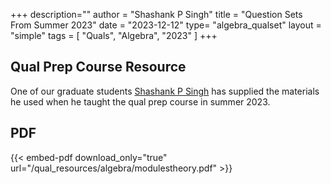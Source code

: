 +++
description=""
author = "Shashank P Singh"
title = "Question Sets From Summer 2023"
date = "2023-12-12"
type= "algebra_qualset"
layout = "simple"
tags = [
    "Quals",
    "Algebra",
    "2023"
]
+++


## Qual Prep Course Resource

One of our graduate students [Shashank P Singh](https://math.uiowa.edu/people/shashank-singh-0) has supplied the materials he used when he taught the qual prep course in summer 2023.

## PDF

{{< embed-pdf download_only="true" url="/qual_resources/algebra/modulestheory.pdf" >}}
